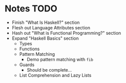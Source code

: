 # Notes TODO

*   Finish "What Is Haskell?" section
*   Flesh out Language Attributes section
*   Hash out "What is Functional Programming?" section
*   Expand "Haskell Basics" section
    *   Types
    *   Functions
    *   Pattern Matching
        *   Demo pattern matching with `fib`
    *   Guards
        *   Should be complete...
    *   List Comprehension and Lazy Lists
    